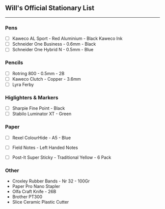 ## Will's Official Stationary List
---
### Pens
- [ ] Kaweco AL Sport - Red Aluminium - Black Kaweco Ink 
- [ ] Schneider One Business - 0.6mm - Black
- [ ] Schneider One Hybrid N - 0.5mm - Blue

### Pencils
- [ ] Rotring 800 - 0.5mm - 2B
- [ ] Kaweco Clutch - Copper - 3.6mm
- [ ] Lyra Ferby

### Higlighters & Markers
- [ ] Sharpie Fine Point - Black
- [ ] Stabilo Luminator XT - Green

### Paper
- [ ] Rexel ColourHide - A5 - Blue
- [ ] Field Notes - Left Handed Notes
- [ ] Post-It Super Sticky - Traditional Yellow - 6 Pack


### Other
- Croxley Rubber Bands - Nr 32 - 100Gr
- Paper Pro Nano Stapler
- Olfa Craft Knife - 26B
- Brother PT300
- Slice Ceramic Plastic Cutter
    <!-- ![slice](images/slice.jpg) -->